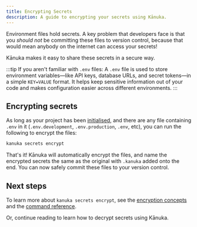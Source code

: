 ```yaml
---
title: Encrypting Secrets
description: A guide to encrypting your secrets using Kānuka.
---
```


Environment files hold secrets. A key problem that developers face is that you
_should not_ be committing these files to version control, because that would
mean anybody on the internet can access your secrets!

Kānuka makes it easy to share these secrets in a secure way.

:::tip
If you aren't familiar with `.env` files: A `.env` file is used to store
environment variables—like API keys, database URLs, and secret tokens—in a
simple `KEY=VALUE` format. It helps keep sensitive information out of your code
and makes configuration easier across different environments.
:::

## Encrypting secrets

As long as your project has been [initialised](/guides/project-init), and there
are any file containing `.env` in it (`.env.development`, `.env.production`,
`.env`, etc), you can run the following to encrypt the files:

```bash
kanuka secrets encrypt
```

That's it! Kānuka will automatically encrypt the files, and name the encrypted
secrets the same as the original with `.kanuka` added onto the end. You can now
safely commit these files to your version control.

## Next steps

To learn more about `kanuka secrets encrypt`, see the [encryption concepts](/concepts/encryption) and the [command reference](/reference/references).

Or, continue reading to learn how to decrypt secrets using Kānuka.
